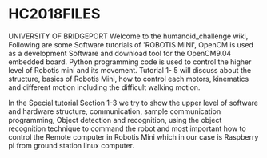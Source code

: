 # HC2018FILES
UNIVERSITY OF BRIDGEPORT 
Welcome to the humanoid_challenge wiki, Following are some Software tutorials of 'ROBOTIS MINI', OpenCM is used as a development Software and download tool for the OpenCM9.04 embedded board. Python programming code is used to control the higher level of Robotis mini and its movement. Tutorial 1- 5 will discuss about the structure, basics of Robotis Mini, how to control each motors, kinematics and different motion including the difficult walking motion.

In the Special tutorial Section 1-3 we try to show the upper level of software and hardware structure, communication, sample communication programming, Object detection and recognition, using the object recognition technique to command the robot and most important how to control the Remote computer in Robotis Mini which in our case is Raspberry pi from ground station linux computer.
